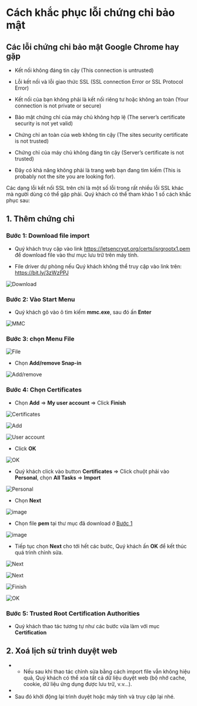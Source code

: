 

# Cách khắc phục lỗi chứng chỉ bảo mật

## Các lỗi chứng chỉ bảo mật Google Chrome hay gặp 

- Kết nối không đáng tin cậy (This connection is untrusted)

- Lỗi kết nối và lỗi giao thức SSL (SSL connection Error or SSL Protocol Error)

- Kết nối của bạn không phải là kết nối riêng tư hoặc không an toàn (Your connection is not private or secure)

-  Bảo mật chứng chỉ của máy chủ không hợp lệ (The server’s certificate security is not yet valid)

- Chứng chỉ an toàn của web không tin cậy (The sites security certificate is not trusted)

- Chứng chỉ của máy chủ không đáng tin cậy (Server’s certificate is not trusted) 

- Đây có khả năng không phải là trang web bạn đang tìm kiếm (This is probably not the site you are looking for).

Các dạng lỗi kết nối SSL trên chỉ là một số lỗi trong rất nhiều lỗi SSL khác mà người dùng có thể gặp phải. Quý khách có thể tham khảo 1 số cách khắc phục sau:

## 1. Thêm chứng chỉ

### Bước 1: Download file import

- Quý khách truy cập vào link https://letsencrypt.org/certs/isrgrootx1.pem để download file vào thư mục lưu trữ trên máy tính.

- File driver dự phòng nếu Quý khách không thể truy cập vào link trên: https://bit.ly/3zWzPPJ

![Download](https://user-images.githubusercontent.com/73226975/135574024-02b993c6-03bd-47f9-b3a6-f152fc90584f.png)

### Bước 2: Vào Start Menu

- Quý khách gõ vào ô tìm kiếm **mmc.exe**, sau đó ấn **Enter**

![MMC](https://user-images.githubusercontent.com/73226975/135575282-b8db95c1-9529-4323-941c-1a8946831bf3.png)

### Bước 3: chọn **Menu File**

![File](https://user-images.githubusercontent.com/73226975/135575387-0c5bac89-e754-4413-bdf0-40a424663926.png)

- Chọn **Add/remove Snap-in**

![Add/remove](https://user-images.githubusercontent.com/73226975/135575553-65ead00a-71f6-4007-a1fe-a26b30bed3c7.png)

### Bước 4: Chọn **Certificates** 

- Chọn **Add** => **My user account** => Click **Finish**

![Certificates](https://user-images.githubusercontent.com/73226975/135575741-f7eb220d-dee4-4943-8aeb-db79188cda3d.png)

![Add](https://user-images.githubusercontent.com/73226975/135575845-5b2314e1-b7a2-45d6-91bc-36a54c364e9b.png)

![User account](https://user-images.githubusercontent.com/73226975/135575741-f7eb220d-dee4-4943-8aeb-db79188cda3d.png)

- Click **OK**

![OK](https://user-images.githubusercontent.com/73226975/135575993-cc16a3e9-ee02-4213-b68e-89a92183a9f3.png)

- Quý khách click vào button **Certificates** => Click chuột phải vào **Personal**, chọn **All Tasks** => **Import**

![Personal](https://user-images.githubusercontent.com/73226975/135576291-47947ff4-77fb-4a15-aa64-daa654213ca8.png)


- Chọn **Next**

![image](https://user-images.githubusercontent.com/73226975/135578126-8480484a-99b8-4319-be76-cdf6ac9d72d3.png)

- Chọn file **pem** tại thư mục đã download ở [Bước 1](https://hd.gobiz.vn/q-and-a/ssl#buoc-1-download-file-import)

![image](https://user-images.githubusercontent.com/73226975/135578288-84653059-e35d-4472-9a92-6aad86565f7e.png)

- Tiếp tục chọn **Next** cho tới hết các bước, Quý khách ấn **OK** để kết thúc quá trình chỉnh sửa.

![Next](https://user-images.githubusercontent.com/73226975/135578312-4b5614da-fdec-43c0-bd89-e457828456f5.png)

![Next](https://user-images.githubusercontent.com/73226975/135578431-56d78ccc-aa38-4758-b90f-d781d5eadebc.png)

![Finish](https://user-images.githubusercontent.com/73226975/135583095-f13f380d-13da-4e38-ab75-c0b7a0de0cf9.png)

![OK](https://user-images.githubusercontent.com/73226975/135582876-c5d712b0-c819-4c01-9b0c-0b4414fb148c.png)

### Bước 5: Trusted Root Certification Authorities

- Quý khách thao tác tương tự như các bước vừa làm với mục **Certification**

## 2. Xoá lịch sử trình duyệt web

- - Nếu sau khi thao tác chỉnh sửa bằng cách import file vẫn không hiệu quả, Quý khách có thể xóa tất cả dữ liệu duyệt web (bộ nhớ cache, cookie, dữ liệu ứng dụng được lưu trữ, v.v…). 
- 
- Sau đó khởi động lại trình duyệt hoặc máy tính và truy cập lại nhé.
